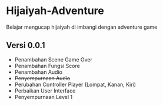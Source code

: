 # Hijaiyah-Adventure
Belajar mengucap hijaiyah  di imbangi dengan adventure game

## Versi 0.0.1
- Penambahan Scene Game Over
- Penambahan Fungsi Score
- Penambahan Audio
- ~~Penyempurnaan Audio~~
- Perubahan Controller Player (Lompat, Kanan, Kiri)
- Perbaikan User Interface
- Penyempurnaan Level 1
